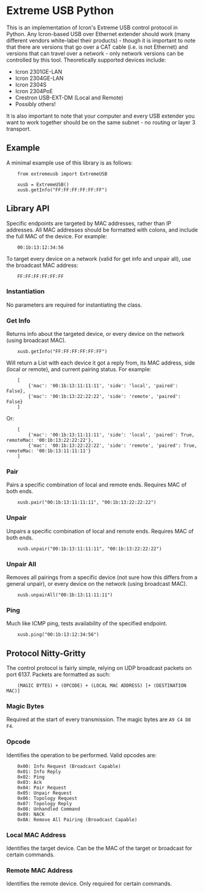 # Extreme USB Python

This is an implementation of Icron's Extreme USB control protocol in Python. Any Icron-based USB over Ethernet extender should work (many different vendors white-label their products) - though it is important to note that there are versions that go over a CAT cable (i.e. is not Ethernet) and versions that can travel over a network - only network versions can be controlled by this tool. Theoretically supported devices include:

 - Icron 2301GE-LAN
 - Icron 2304GE-LAN
 - Icron 2304S
 - Icron 2304PoE
 - Crestron USB-EXT-DM (Local and Remote)
 - Possibly others!

It is also important to note that your computer and every USB extender you want to work together should be on the same subnet - no routing or layer 3 transport.

## Example
A minimal example use of this library is as follows:

        from extremeusb import ExtremeUSB

        xusb = ExtremeUSB()
        xusb.getInfo("FF:FF:FF:FF:FF:FF")

## Library API
Specific endpoints are targeted by MAC addresses, rather than IP addresses. All MAC addresses should be formatted with colons, and include the full MAC of the device. For example:

        00:1b:13:12:34:56

To target every device on a network (valid for get info and unpair all), use the broadcast MAC address:
        
        FF:FF:FF:FF:FF:FF

### Instantiation
No parameters are required for instantiating the class.

### Get Info
Returns info about the targeted device, or every device on the network (using broadcast MAC).

        xusb.getInfo("FF:FF:FF:FF:FF:FF")

Will return a List with each device it got a reply from, its MAC address, side (local or remote), and current pairing status. For example:

        [
            {'mac': '00:1b:13:11:11:11', 'side': 'local', 'paired': False},
            {'mac': '00:1b:13:22:22:22', 'side': 'remote', 'paired': False}
        ]

Or:

        [
            {'mac': '00:1b:13:11:11:11', 'side': 'local', 'paired': True, remoteMac: '00:1b:13:22:22:22'},
            {'mac': '00:1b:13:22:22:22', 'side': 'remote', 'paired': True, remoteMac: '00:1b:13:11:11:11'}
        ]

### Pair
Pairs a specific combination of local and remote ends. Requires MAC of both ends.

        xusb.pair("00:1b:13:11:11:11", "00:1b:13:22:22:22")

### Unpair
Unpairs a specific combination of local and remote ends. Requires MAC of both ends.

        xusb.unpair("00:1b:13:11:11:11", "00:1b:13:22:22:22")

### Unpair All
Removes all pairings from a specific device (not sure how this differs from a general unpair), or every device on the network (using broadcast MAC).

        xusb.unpairAll("00:1b:13:11:11:11")

### Ping
Much like ICMP ping, tests availability of the specified endpoint.

        xusb.ping("00:1b:13:12:34:56")

## Protocol Nitty-Gritty

The control protocol is fairly simple, relying on UDP broadcast packets on port 6137. Packets are formatted as such:

        (MAGIC BYTES) + (OPCODE) + (LOCAL MAC ADDRESS) [+ (DESTINATION MAC)]

### Magic Bytes
Required at the start of every transmission. The magic bytes are `A9 C4 D8 F4`.

### Opcode
Identifies the operation to be performed. Valid opcodes are:

        0x00: Info Request (Broadcast Capable)
        0x01: Info Reply
        0x02: Ping
        0x03: Ack
        0x04: Pair Request
        0x05: Unpair Request
        0x06: Topology Request
        0x07: Topology Reply
        0x08: Unhandled Command
        0x09: NACK
        0x0A: Remove All Pairing (Broadcast Capable)

### Local MAC Address
Identifies the target device. Can be the MAC of the target or broadcast for certain commands.

### Remote MAC Address
Identifies the remote device. Only required for certain commands.